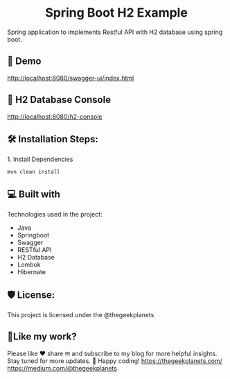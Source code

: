 <h1 align="center" id="title">Spring Boot H2 Example</h1>

<p id="description">Spring application to implements Restful API with H2 database using spring boot.</p>

<h2>🚀 Demo</h2>

[http://localhost:8080/swagger-ui/index.html](http://localhost:8080/swagger-ui/index.html)

<h2>🚀 H2 Database Console</h2>

[http://localhost:8080/h2-console](http://localhost:8080/h2-console)

<h2>🛠️ Installation Steps:</h2>

<p>1. Install Dependencies</p>

```
mvn clean install
```

  
  
<h2>💻 Built with</h2>

Technologies used in the project:

*   Java
*   Springboot
*   Swagger
*   RESTful API
*   H2 Database
*   Lombok
*   Hibernate

<h2>🛡️ License:</h2>

This project is licensed under the @thegeekplanets

<h2>💖Like my work?</h2>

Please like ❤️ share ✉ and subscribe to my blog for more helpful insights. Stay tuned for more updates. 🔖 Happy coding! https://thegeekplanets.com/ <br>https://medium.com/@thegeekplanets
